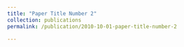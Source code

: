 ```yaml
---
title: "Paper Title Number 2"
collection: publications
permalink: /publication/2010-10-01-paper-title-number-2

---
```


